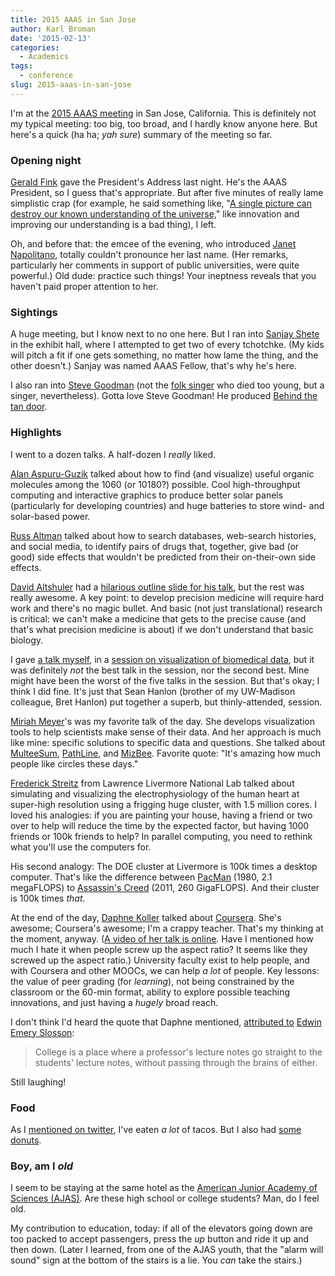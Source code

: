 ```yaml
---
title: 2015 AAAS in San Jose
author: Karl Broman
date: '2015-02-13'
categories:
  - Academics
tags:
  - conference
slug: 2015-aaas-in-san-jose
---
```


I'm at the [2015 AAAS meeting](https://aaas.confex.com/aaas/2015/webprogram/start.html) in San Jose, California. This is definitely not my typical meeting: too big, too broad, and I hardly know anyone here. But here's a quick (ha ha; _yah sure_) summary of the meeting so far.

### Opening night

[Gerald Fink](https://en.wikipedia.org/wiki/Gerald_Fink) gave the President's Address last night. He's the AAAS President, so I guess that's appropriate. But after five minutes of really lame simplistic crap (for example, he said something like, "[A single picture can destroy our known understanding of the universe,](https://twitter.com/c_fenster/status/566061155026624513)" like innovation and improving our understanding is a bad thing), I left.

Oh, and before that: the emcee of the evening, who introduced [Janet Napolitano](https://en.wikipedia.org/wiki/Janet_Napolitano), totally couldn't pronounce her last name. (Her remarks, particularly her comments in support of public universities, were quite powerful.) Old dude: practice such things! Your ineptness reveals that you haven't paid proper attention to her.

### Sightings

A huge meeting, but I know next to no one here. But I ran into [Sanjay Shete](https://faculty.mdanderson.org/Sanjay_Shete/) in the exhibit hall, where I attempted to get two of every tchotchke. (My kids will pitch a fit if one gets something, no matter how lame the thing, and the other doesn't.) Sanjay was named AAAS Fellow, that's why he's here.

I also ran into [Steve Goodman](https://med.stanford.edu/profiles/steven-goodman) (not the [folk singer](https://en.wikipedia.org/wiki/Steve_Goodman) who died too young, but a singer, nevertheless). Gotta love Steve Goodman! He produced [Behind the tan door](https://www.youtube.com/watch?v=Ba5eNi0KzHk).

### Highlights

I went to a dozen talks. A half-dozen I _really_ liked.

[Alan Aspuru-Guzik](https://aspuru.chem.harvard.edu/) talked about how to find (and visualize) useful organic molecules among the 1060 (or 10180?) possible. Cool high-throughput computing and interactive graphics to produce better solar panels (particularly for developing countries) and huge batteries to store wind- and solar-based power.

[Russ Altman](https://people.stanford.edu/rbaltman/) talked about how to search databases, web-search histories, and social media, to identify pairs of drugs that, together, give bad (or good) side effects that wouldn't be predicted from their on-their-own side effects.

[David Altshuler](https://en.wikipedia.org/wiki/David_Altshuler) had a [hilarious outline slide for his talk](https://twitter.com/kwbroman/status/566328355570475008), but the rest was really awesome. A key point: to develop precision medicine will require hard work and there's no magic bullet. And basic (not just translational) research is critical: we can't make a medicine that gets to the precise cause (and that's what precision medicine is about) if we don't understand that basic biology.

I gave [a talk myself](https://www.biostat.wisc.edu/~kbroman/presentations/AAAS), in a [session on visualization of biomedical data](https://aaas.confex.com/aaas/2015/webprogram/Session9760.html), but it was definitely _not_ the best talk in the session, nor the second best. Mine might have been the worst of the five talks in the session. But that's okay; I think I did fine. It's just that Sean Hanlon (brother of my UW-Madison colleague, Bret Hanlon) put together a superb, but thinly-attended, session.

[Miriah Meyer](https://www.cs.utah.edu/~miriah/)'s was my favorite talk of the day. She develops visualization tools to help scientists make sense of their data. And her approach is much like mine: specific solutions to specific data and questions. She talked about [MulteeSum](https://www.cs.utah.edu/~miriah/multeesum/), [PathLine](https://www.cs.utah.edu/~miriah/pathline/Overview.html), and [MizBee](https://www.cs.utah.edu/~miriah/mizbee/Overview.html). Favorite quote: "It's amazing how much people like circles these days."

[Frederick Streitz](https://www-pls.llnl.gov/?url=about_pls-scientific_staff-streitz_f) from Lawrence Livermore National Lab talked about simulating and visualizing the electrophysiology of the human heart at super-high  resolution using a frigging huge cluster, with 1.5 million cores. I loved his analogies: if you are painting your house, having a friend or two over to help will reduce the time by the expected factor, but having 1000 friends or 100k friends to help? In parallel computing, you need to rethink what you'll use the computers for.

His second analogy: The DOE cluster at Livermore is 100k times a desktop computer. That's like the difference between [PacMan](https://en.wikipedia.org/wiki/Pac-Man) (1980, 2.1 megaFLOPS) to [Assassin's Creed](https://en.wikipedia.org/wiki/Assassin%27s_Creed) (2011, 260 GigaFLOPS). And their cluster is 100k times _that_.

At the end of the day, [Daphne Koller](https://en.wikipedia.org/wiki/Daphne_Koller) talked about [Coursera](https://www.coursera.org). She's awesome; Coursera's awesome; I'm a crappy teacher. That's my thinking at the moment, anyway. ([A video of her talk is online](https://meetings.aaas.org/live-video-stream/?utm_source=redirect&utm_medium=visual-link&utm_campaign=opp_am15stream#x). Have I mentioned how much I hate it when people screw up the aspect ratio? It seems like they screwed up the aspect ratio.) University faculty exist to help people, and with Coursera and other MOOCs, we can help _a lot_ of people. Key lessons: the value of peer grading (for _learning_), not being constrained by the classroom or the 60-min format, ability to explore possible teaching innovations, and just having a _hugely_ broad reach.

I don't think I'd heard the quote that Daphne mentioned, [attributed to](https://quoteinvestigator.com/2012/08/17/lecture-minds/) [Edwin Emery Slosson](https://en.wikipedia.org/wiki/Edwin_Emery_Slosson):

> College is a place where a professor's lecture notes go straight to the students' lecture notes, without passing through the brains of either.

Still laughing!

### Food

As I [mentioned on twitter](https://twitter.com/kwbroman/status/566423868265353216), I've eaten _a lot_ of tacos. But I also had [some donuts](https://twitter.com/kwbroman/status/566263267048161281).

### Boy, am I _old_

I seem to be staying at the same hotel as the [American Junior Academy of Sciences (AJAS)](https://en.wikipedia.org/wiki/American_Junior_Academy_of_Sciences). Are these high school or college students? Man, do I feel old.

My contribution to education, today: if all of the elevators going down are too packed to accept passengers, press the _up_ button and ride it up and then down. (Later I learned, from one of the AJAS youth, that the "alarm will sound" sign at the bottom of the stairs is a lie. You _can_ take the stairs.)
